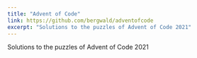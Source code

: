 ```yaml
---
title: "Advent of Code"
link: https://github.com/bergwald/adventofcode
excerpt: "Solutions to the puzzles of Advent of Code 2021"
---
```


Solutions to the puzzles of Advent of Code 2021